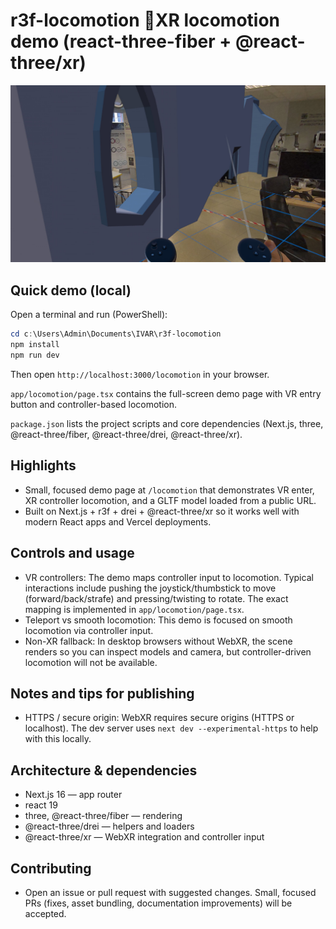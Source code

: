 # r3f-locomotion  XR locomotion demo (react-three-fiber + @react-three/xr)

![Demo screenshot](public/screenshot.jpg)

## Quick demo (local)

Open a terminal and run (PowerShell):

```powershell
cd c:\Users\Admin\Documents\IVAR\r3f-locomotion
npm install
npm run dev
```

Then open `http://localhost:3000/locomotion` in your browser.

`app/locomotion/page.tsx` contains the full-screen demo page with VR entry button and controller-based locomotion.

`package.json` lists the project scripts and core dependencies (Next.js, three, @react-three/fiber, @react-three/drei, @react-three/xr).

## Highlights

- Small, focused demo page at `/locomotion` that demonstrates VR enter, XR controller locomotion, and a GLTF model loaded from a public URL.
- Built on Next.js + r3f + drei + @react-three/xr so it works well with modern React apps and Vercel deployments.

## Controls and usage

- VR controllers: The demo maps controller input to locomotion. Typical interactions include pushing the joystick/thumbstick to move (forward/back/strafe) and pressing/twisting to rotate. The exact mapping is implemented in `app/locomotion/page.tsx`.
- Teleport vs smooth locomotion: This demo is focused on smooth locomotion via controller input.
- Non-XR fallback: In desktop browsers without WebXR, the scene renders so you can inspect models and camera, but controller-driven locomotion will not be available.

## Notes and tips for publishing

- HTTPS / secure origin: WebXR requires secure origins (HTTPS or localhost). The dev server uses `next dev --experimental-https` to help with this locally.

## Architecture & dependencies

- Next.js 16 — app router
- react 19
- three, @react-three/fiber — rendering
- @react-three/drei — helpers and loaders
- @react-three/xr — WebXR integration and controller input

## Contributing

- Open an issue or pull request with suggested changes. Small, focused PRs (fixes, asset bundling, documentation improvements) will be accepted.
